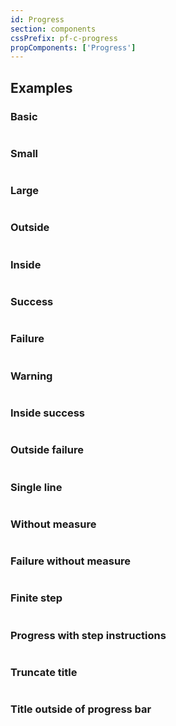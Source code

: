```yaml
---
id: Progress
section: components
cssPrefix: pf-c-progress
propComponents: ['Progress']
---
```


## Examples
### Basic
```ts file="./ProgressBasic.tsx"
```

### Small
```ts file="./ProgressSmall.tsx"
```

### Large
```ts file="./ProgressLarge.tsx"
```

### Outside
```ts file="./ProgressOutside.tsx"
```

### Inside
```ts file="./ProgressInside.tsx"
```

### Success
```ts file="./ProgressSuccess.tsx"
```

### Failure
```ts file="./ProgressFailure.tsx"
```

### Warning
```ts file="./ProgressWarning.tsx"
```

### Inside success
```ts file="./ProgressInsideSuccess.tsx"
```

### Outside failure
```ts file="./ProgressOutsideFailure.tsx"
```

### Single line
```ts file="./ProgressSingleLine.tsx"
```

### Without measure
```ts file="./ProgressWithoutMeasure.tsx"
```

### Failure without measure
```ts file="./ProgressFailureWithoutMeasure.tsx"
```


### Finite step
```ts file="./ProgressFiniteStep.tsx"
```

### Progress with step instructions
```ts file="./ProgressStepInstruction.tsx"
```

### Truncate title
```ts file="./ProgressTruncateTitle.tsx"
```

### Title outside of progress bar
```ts file="./ProgressTitleOutsideOfProgressBar.tsx"
```
